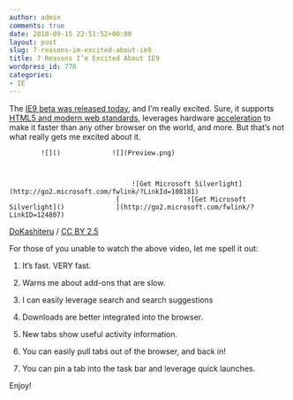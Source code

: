 ```yaml
---
author: admin
comments: true
date: 2010-09-15 22:51:52+00:00
layout: post
slug: 7-reasons-im-excited-about-ie9
title: 7 Reasons I’m Excited About IE9
wordpress_id: 776
categories:
- IE
---
```


 

The [IE9 beta was released today](http://www.beautyoftheweb.com/), and I’m really excited. Sure, it supports [HTML5 and modern web standards](http://blogs.msdn.com/b/ie/archive/2010/09/15/ie9-beta-available-for-download.aspx), leverages hardware [acceleration](http://windowsteamblog.com/ie/b/ie/archive/2010/09/15/ie9-beta-releases-today-sites-deliver-new-experiences-providing-a-better-web-on-windows.aspx) to make it faster than any other browser on the world, and more. But that’s not what really gets me excited about it.

 

                                                                     

            ![]()             ![](Preview.png)                                                         

            

                                   ![Get Microsoft Silverlight](http://go2.microsoft.com/fwlink/?LinkId=108181)              
                               [                 ![Get Microsoft Silverlight]()             ](http://go2.microsoft.com/fwlink/?LinkID=124807)                            

                 
[DoKashiteru](http://ccmixter.org/files/DoKashiteru/21426) / [CC BY 2.5](http://creativecommons.org/licenses/by/2.5/)  

 

For those of you unable to watch the above video, let me spell it out:

 

  
  1. It’s fast. VERY fast. 
   
  2. Warns me about add-ons that are slow. 
   
  3. I can easily leverage search and search suggestions 
   
  4. Downloads are better integrated into the browser. 
   
  5. New tabs show useful activity information. 
   
  6. You can easily pull tabs out of the browser, and back in! 
   
  7. You can pin a tab into the task bar and leverage quick launches. 
 

Enjoy!
